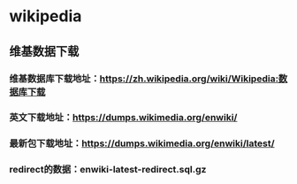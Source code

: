 # wikipedia
## 维基数据下载
### 维基数据库下载地址：https://zh.wikipedia.org/wiki/Wikipedia:数据库下载
### 英文下载地址：https://dumps.wikimedia.org/enwiki/
### 最新包下载地址：https://dumps.wikimedia.org/enwiki/latest/
### redirect的数据：enwiki-latest-redirect.sql.gz    
